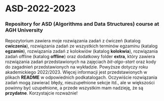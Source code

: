 # ASD-2022-2023
### Repository for ASD (Algorithms and Data Structures) course at AGH University

Repozytorium zawiera moje rozwiązania zadań z ćwiczeń (katalog **cwiczenia**), rozwiązania zadań ze wszystkich terminów egzaminu (katalog **egzamin**), rozwiązania zadań z kolokwiów (katalog **kolokwia**), rozwiązania zadań offline (katalog **offline**) oraz dodatkowy folder **extra**, który zawiera rozwiązania zadań przedstawionych na zajęciach *bit-algo-start* oraz kody do zagadnień przedstawionych na wykładzie.
Powyższe dotyczy roku akademickiego 2022/2023. Więcej informacji jest przedstawionych w plikach **README** w odpowiednich podkatalogach. Oczywiście rozwiązania zadań mogą zawierać błędy, nieuzupełnione sekcje itd., ale w większości powinny być uzupełnione, a przede wszystkim mam nadzieję, że są **przydatne**. Korzystajcie rozważnie!
